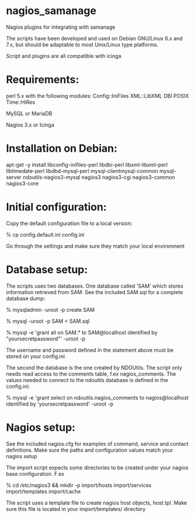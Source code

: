 nagios_samanage
===============

Nagios plugins for integrating with samanage

The scripts have been developed and used on Debian GNU/Linux 6.x and 7.x,
but should be adaptable to most Unix/Linux type platforms.

Script and plugins are all compatible with icinga

Requirements:
=============
perl 5.x with the following modules:
	Config::IniFiles 
	XML::LibXML
	DBI
	POSIX
	Time::HiRes

MySQL or MariaDB

Nagios 3.x or Icinga

Installation on Debian:
=======================
apt-get -y install libconfig-inifiles-perl  libdbi-perl  libxml-libxml-perl  libtimedate-perl  libdbd-mysql-perl  mysql-clientmysql-common  mysql-server  ndoutils-nagios3-mysql  nagios3  nagios3-cgi  nagios3-common  nagios3-core

Initial configuration:
======================
Copy the default configuration file to a local version:

% cp config.default.ini config.ini

Go through the settings and make sure they match your local
environment

Database setup:
===============
The scripts uses two databases. One database called 'SAM' which stores information retrieved from SAM. 
See the included SAM.sql for a complete database dump:

% mysqladmin -uroot -p create SAM

% mysql -uroot -p SAM < SAM.sql

% mysql -e 'grant all on SAM.* to SAM@localhost identified by "yoursecretpassword"' -uroot -p

The username and password defined in the statement above must be stored on your
config.ini

The second the database is the one created by NDOUtils. The script only needs read access to 
the comments table, f.ex nagios_comments. The values needed to connect to the ndoutils database
is defined in the config.ini:

% mysql -e 'grant select on ndoutils.nagios_comments to nagios@localhost identified by 'yoursecretpassword' -uroot -p

Nagios setup:
=============
See the included nagios.cfg for examples of command, service and contact definitions.
Make sure the paths and configuration values match your nagios setup

The import script expects some directories to be created under your nagios base configuration. F.ex

% cd /etc/nagios3 && mkdir -p import/hosts import/services import/templates import/cache

The script uses a template file to create nagios host objects, host.tpl. Make sure this file
is located in your import/templates/ directory
